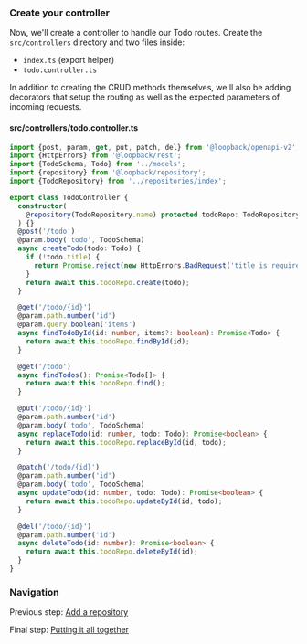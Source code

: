 ### Create your controller

Now, we'll create a controller to handle our Todo routes. Create the
`src/controllers` directory and two files inside:
- `index.ts` (export helper)
- `todo.controller.ts`

In addition to creating the CRUD methods themselves, we'll also be adding
decorators that setup the routing as well as the expected parameters of
incoming requests.

#### src/controllers/todo.controller.ts
```ts
import {post, param, get, put, patch, del} from '@loopback/openapi-v2';
import {HttpErrors} from '@loopback/rest';
import {TodoSchema, Todo} from '../models';
import {repository} from '@loopback/repository';
import {TodoRepository} from '../repositories/index';

export class TodoController {
  constructor(
    @repository(TodoRepository.name) protected todoRepo: TodoRepository,
  ) {}
  @post('/todo')
  @param.body('todo', TodoSchema)
  async createTodo(todo: Todo) {
    if (!todo.title) {
      return Promise.reject(new HttpErrors.BadRequest('title is required'));
    }
    return await this.todoRepo.create(todo);
  }

  @get('/todo/{id}')
  @param.path.number('id')
  @param.query.boolean('items')
  async findTodoById(id: number, items?: boolean): Promise<Todo> {
    return await this.todoRepo.findById(id);
  }

  @get('/todo')
  async findTodos(): Promise<Todo[]> {
    return await this.todoRepo.find();
  }

  @put('/todo/{id}')
  @param.path.number('id')
  @param.body('todo', TodoSchema)
  async replaceTodo(id: number, todo: Todo): Promise<boolean> {
    return await this.todoRepo.replaceById(id, todo);
  }

  @patch('/todo/{id}')
  @param.path.number('id')
  @param.body('todo', TodoSchema)
  async updateTodo(id: number, todo: Todo): Promise<boolean> {
    return await this.todoRepo.updateById(id, todo);
  }

  @del('/todo/{id}')
  @param.path.number('id')
  async deleteTodo(id: number): Promise<boolean> {
    return await this.todoRepo.deleteById(id);
  }
}
```

### Navigation

Previous step: [Add a repository](6-repository.md)

Final step: [Putting it all together](8-putting-it-together.md)
